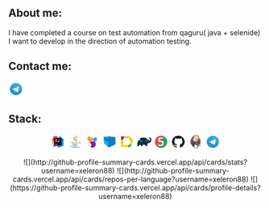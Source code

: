 ## About me:
I have completed a course on test automation from qaguru( java + selenide)<br> 
I want to develop in the direction of automation testing.
  
  ## Contact me: 
  <a href="https://t.me/evgeniy_rt099">
    <img width="6%" src="image/logo/Telegram.svg" alt="Telegram Badge"/>
  </a>
</div>
  
  
  
 ## Stack:
 <p align="center">
<img width="6%" title="Idea" src="image/logo/Idea.svg">
<img width="6%" title="Java" src="image/logo/Java.svg">
<img width="6%" title="Selenide" src="image/logo/Selenide.svg">
<img width="6%" title="Selenoid" src="image/logo/Selenoid.svg">
<img width="6%" title="Allure Report" src="image/logo/Allure.svg">
<img width="6%" title="Gradle" src="image/logo/Gradle.svg">
<img width="6%" title="JUnit5" src="image/logo/Junit5.svg">
<img width="6%" title="GitHub" src="image/logo/GitHub.svg">
<img width="6%" title="Jenkins" src="image/logo/Jenkins.svg">
<img width="6%" title="Telegram" src="image/logo/Telegram.svg">
</p>

<center>
![](http://github-profile-summary-cards.vercel.app/api/cards/stats?username=xeleron88)
![](http://github-profile-summary-cards.vercel.app/api/cards/repos-per-language?username=xeleron88) 
![](https://github-profile-summary-cards.vercel.app/api/cards/profile-details?username=xeleron88)
</center>
